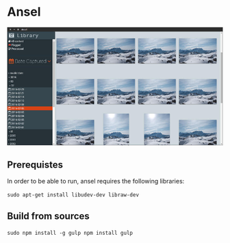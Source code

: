 # Ansel

![](ansel.jpg)

## Prerequistes

In order to be able to run, ansel requires the following libraries:

`sudo apt-get install libudev-dev libraw-dev`

## Build from sources

`
sudo npm install -g gulp
npm install
gulp
`
